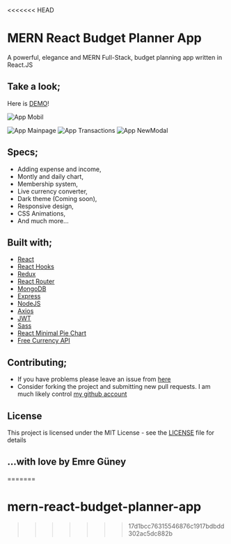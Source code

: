 <<<<<<< HEAD
# MERN React Budget Planner App

A powerful, elegance and MERN Full-Stack, budget planning app written in React.JS

## Take a look;

Here is [DEMO](https://mern-react-budget-planner-app.netlify.app/)!

![App Mobil](assets/MOBIL.gif)

![App Mainpage](assets/MAINPAGE.png)
![App Transactions](assets/TRANSACTIONS.png)
![App NewModal](assets/NEWMODAL.png)

## Specs;

- Adding expense and income,
- Montly and daily chart,
- Membership system,
- Live currency converter,
- Dark theme (Coming soon),
- Responsive design,
- CSS Animations,
- And much more...

## Built with;

- [React](https://tr.reactjs.org/)
- [React Hooks](https://reactjs.org/docs/hooks-intro.html)
- [Redux](https://redux.js.org/)
- [React Router](https://reactrouter.com/)
- [MongoDB](https://mongodb.com/)
- [Express](https://expressjs.com/)
- [NodeJS](https://nodejs.org/)
- [Axios](https://axios-http.com/)
- [JWT](https://jwt.io/)
- [Sass](https://sass-lang.com/)
- [React Minimal Pie Chart](https://github.com/toomuchdesign/react-minimal-pie-chart/)
- [Free Currency API](https://freecurrencyapi.net/)

## Contributing;

- If you have problems please leave an issue from [here](https://github.com/eeguney/mern-react-budget-planner-app/issues/)
- Consider forking the project and submitting new pull requests. I am much likely control [my github account](https://github.com/eeguney/)

## License

This project is licensed under the MIT License - see the [LICENSE](LICENSE) file for details

## ...with love by Emre Güney
=======
# mern-react-budget-planner-app
>>>>>>> 17d1bcc76315546876c1917bdbdd302ac5dc882b
